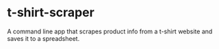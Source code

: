 # t-shirt-scraper
A command line app that scrapes product info from a t-shirt website and saves it to a spreadsheet.

